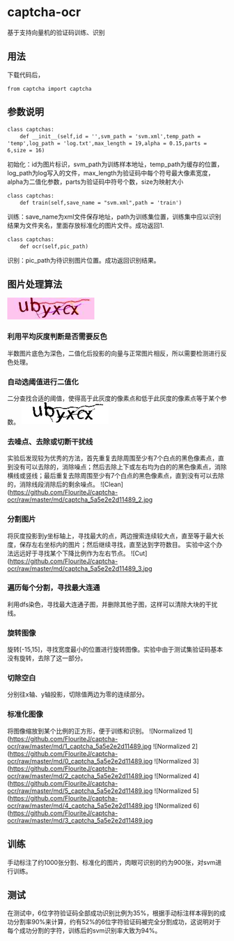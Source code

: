 # captcha-ocr
基于支持向量机的验证码训练、识别
## 用法
下载代码后，
```
from captcha import captcha
```
## 参数说明
```
class captchas:
	def __init__(self,id = '',svm_path = 'svm.xml',temp_path = 'temp',log_path = 'log.txt',max_length = 19,alpha = 0.15,parts = 6,size = 16)
```
初始化：id为图片标识，svm_path为训练样本地址，temp_path为缓存的位置，log_path为log写入的文件，max_length为验证码中每个符号最大像素宽度，alpha为二值化参数，parts为验证码中符号个数，size为映射大小

```
class captchas:
	def train(self,save_name = "svm.xml",path = 'train')
```	
训练：save_name为xml文件保存地址，path为训练集位置，训练集中应以识别结果为文件夹名，里面存放标准化的图片文件。成功返回1.

```
class captchas:
	def ocr(self,pic_path)
```	
识别：pic_path为待识别图片位置。成功返回识别结果。
	
## 图片处理算法
![Original](https://github.com/FlouriteJ/captcha-ocr/raw/master/md/captcha_5a5e2e2d11489.jpg)
### 利用平均灰度判断是否需要反色
半数图片底色为深色，二值化后投影的向量与正常图片相反，所以需要检测进行反色处理。
### 自动选阈值进行二值化
二分查找合适的阈值，使得高于此灰度的像素点和低于此灰度的像素点等于某个参数。
![Bi](https://github.com/FlouriteJ/captcha-ocr/raw/master/md/captcha_5a5e2e2d11489_1.jpg)
### 去噪点、去除或切断干扰线
实验后发现较为优秀的方法，首先重复去除周围至少有7个白点的黑色像素点，直到没有可以去除的，消除噪点；然后去除上下或左右均为白的的黑色像素点，消除横线或竖线；最后重复去除周围至少有7个白点的黑色像素点，直到没有可以去除的，消除线段消除后的剩余噪点。
![Clean](https://github.com/FlouriteJ/captcha-ocr/raw/master/md/captcha_5a5e2e2d11489_2.jpg
### 分割图片
将灰度投影到y坐标轴上，寻找最大的点，两边搜索连续较大点，直至等于最大长度，保存左右坐标内的图片；然后继续寻找，直至达到字符数目。
实验中这个办法远远好于寻找某个下降比例作为左右节点。
![Cut](https://github.com/FlouriteJ/captcha-ocr/raw/master/md/captcha_5a5e2e2d11489_3.jpg

### 遍历每个分割，寻找最大连通
利用dfs染色，寻找最大连通子图，并删除其他子图，这样可以清除大块的干扰线。
### 旋转图像
旋转[-15,15]，寻找宽度最小的位置进行旋转图像。实验中由于测试集验证码基本没有旋转，去除了这一部分。
### 切除空白
分别往x轴、y轴投影，切除值两边为零的连续部分。
### 标准化图像
将图像缩放到某个比例的正方形，便于训练和识别。
![Normalized 1](https://github.com/FlouriteJ/captcha-ocr/raw/master/md/1_captcha_5a5e2e2d11489.jpg
![Normalized 2](https://github.com/FlouriteJ/captcha-ocr/raw/master/md/0_captcha_5a5e2e2d11489.jpg
![Normalized 3](https://github.com/FlouriteJ/captcha-ocr/raw/master/md/2_captcha_5a5e2e2d11489.jpg
![Normalized 4](https://github.com/FlouriteJ/captcha-ocr/raw/master/md/5_captcha_5a5e2e2d11489.jpg
![Normalized 5](https://github.com/FlouriteJ/captcha-ocr/raw/master/md/4_captcha_5a5e2e2d11489.jpg
![Normalized 6](https://github.com/FlouriteJ/captcha-ocr/raw/master/md/3_captcha_5a5e2e2d11489.jpg
## 训练
手动标注了约1000张分割、标准化的图片，肉眼可识别的约为900张，对svm进行训练。
## 测试
在测试中，6位字符验证码全部成功识别比例为35%，根据手动标注样本得到的成功分割率90%来计算，约有52%的6位字符验证码被完全分割成功，这说明对于每个成功分割的字符，训练后的svm识别率大致为94%。